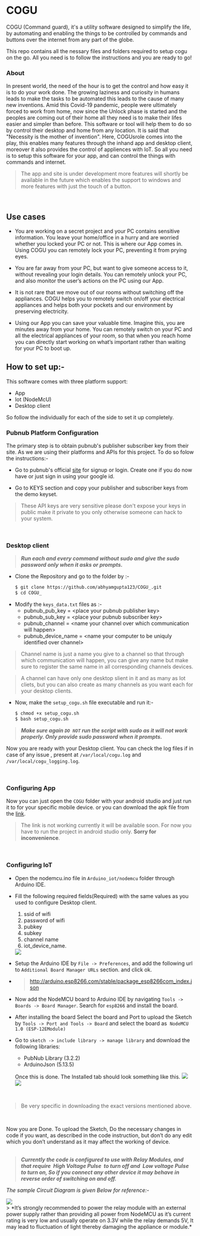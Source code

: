 # COGU
COGU (Command guard), it's a utility software designed to simplify the life, by automating and enabling the things to be controlled by commands and buttons over the internet from any part of the globe.
<p> This repo contains all the nessary files and folders required to setup cogu on the go. All you need is to follow the instructions and you are ready to go! </p>

### About
In present world, the need of the hour is to get the control and how easy it is to do your work done. The growing laziness and curiosity in humans leads to make the tasks to be automated this leads to the cause of many new inventions. Amid this Covid-19 pandemic, people were ultimately forced to work from home, now since the Unlock phase is started and the peoples are coming out of their home all they need is to make their lifes easier and simpler than before. This software or tool will help them to do so by control their desktop and home from any location. It is said that "Necessity is the mother of invention". Here, COGUsrole comes into the play, this enables many features through the inhand app and desktop client, moreover it also provides the control of appliences with IoT. So all you need is to setup this software for your app, and can control the things with commands and internet.

> The app and site is under development more features will shortly be available in the future which enables the support to windows and more features with just the touch of a button.

<br>

## Use cases
- You are working on a secret project and your PC contains sensitive information. You leave your home/office in a hurry and are worried whether you locked your PC or not. This is where our App comes in. Using COGU you can remotely lock your PC, preventing it from prying eyes.

- You are far away from your PC, but want to give someone access to it, without revealing your login details. You can remotely unlock your PC, and also monitor the user’s actions on the PC using our App.

- It is not rare that we move out of our rooms without switching off the appliances. COGU helps you to remotely switch on/off your electrical appliances and helps both your pockets and our environment by preserving electricity.

- Using our App you can save your valuable time. Imagine this, you are minutes away from your home. You can remotely switch on your PC and all the electrical appliances of your room, so that when you reach home you can directly start working on what’s important rather than waiting for your PC to boot up.


## How to set up:-
This software comes with three platform support:
  - App
  - Iot (NodeMcU)
  - Desktop client

So follow the individually for each of the side to set it up completely.

### Pubnub Platform Configuration
The primary step is to obtain pubnub's publisher subscriber key from their site. As we are using their platforms and APIs for this project. To do so folow the instructions:-

- Go to pubnub's official [site](https://dashboard.pubnub.com/login) for signup or login. Create one if you do now have or just sign in using your google id.

- Go to KEYS section and copy your publisher and subscriber keys from the demo keyset.

> These API keys are very sensitive please don't expose your keys in public make it private to you only otherwise someone can hack to your system.

<br>

### Desktop client
>***Run each and every command without sudo and give the sudo password only when it asks or prompts.***

- Clone the Repository and go to the folder by :-
  ```bash
  $ git clone https://github.com/abhyamgupta123/COGU_.git
  $ cd COGU_
  ```
- Modify the `keys_data.txt` files as :-
  - pubnub_pub_key = \<place your pubnub publisher key\>
  - pubnub_sub_key = \<place your pubnub subscriber key\>
  - pubnub_channel = \<name your channel over which communication will happen\>
  - pubnub_device_name = \<name your computer to be uniquly identified over channel\>

> Channel name is just a name you give to a channel so that through which communication will happen, you can give any name but make sure to register the same name in all corresponding channels devices.

>A channel can have only one desktop slient in it and as many as Iot cliets, but you can also create as many channels as you want each for your desktop clients.

- Now, make the `setup_cogu.sh` file executable and run it:-
  ```bash
  $ chmod +x setup_cogu.sh
  $ bash setup_cogu.sh
  ```

> ***Make sure again `DO NOT` run the script with sudo as it will not work properly. Only provide sudo password when it prompts.***

Now you are ready with your Desktop client.
You can check the log files if in case of any issue , present at `/var/local/cogu.log` and `/var/local/cogu_logging.log`.

<br>

### Configuring App

Now you can just open the `COGU` folder with your android studio and just run it to for your specific mobile device. or you can download the apk file from the [link]().

> The link is not working currently it will be available soon. For now you have to run the project in android studio only. **Sorry for inconvenience**.

<br>

### Configuring IoT
- Open the nodemcu.ino file in `Arduino_iot/nodemcu` folder through Arduino IDE.
- Fill the following required fields(Required) with the same values as you used to configure Desktop client.
  1. ssid of wifi
  2. password of wifi
  3. pubkey
  4. subkey
  5. channel name
  6. iot_device_name.

  <img src="Docs/images/example1.jpg">

- Setup the Arduino IDE by `File -> Preferences`, and add the following url to ​`Additional Board Manager URLs` ​ section.
and click ok.
 - >http://arduino.esp8266.com/stable/package_esp8266com_index.json

- Now add the NodeMCU board to Arduino IDE by navigating `Tools -> Boards -> Board Manager`. Search for `esp8266` and install the board.

- After installing the board Select the board and Port to upload the Sketch by `Tools -> Port and Tools -> Board` and select the board as ​ `NodeMCU 1.0 (ESP-12EModule)`

- Go to `sketch ​-> include library ​->​ manage library` and download the following libraries:
  - ​PubNub Library (3.2.2)
  - ​ArduinoJson (5.13.5)

  Once this is done. The Installed tab should look something like this.
  <img src="Docs/images/example2.png">
  <img src="Docs/images/example3.png">

<br>

>Be very specific in downloading the exact versions mentioned above.

<br>

Now you are Done.
To upload the Sketch, Do the necessary changes in code if you want, as
described in the code instruction, but don’t do any edit which you don’t
understand as it may affect the working of device.
<br><br>
>***Currently the code is configured to use with Relay Modules, and that
require ​ High Voltage Pulse ​ to turn off and ​ Low voltage Pulse ​ ​ to turn on,
So if you connect any other device it may behave in reverse order of
switching on and off.***


*The sample Circuit Diagram is given Below for reference:-*

<img src="Docs/images/circuit_diagram.png">

<br>
> *It’s strongly recommended to power the relay module with an external
power supply rather than providing all power from NodeMCU as it’s
current rating is very low and usually operate on 3.3V while the relay
demands 5V, It may lead to fluctuation of light thereby damaging the
appliance or module.*
